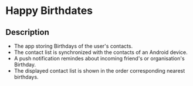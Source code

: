 # Happy Birthdates

## Description

* The app storing Birthdays of the user's contacts. 
* The contact list is synchronized with the contacts of an Android device.
* A push notification remindes about incoming friend's or organisation's Birthday.
* The displayed contact list is shown in the order corresponding nearest birthdays.
